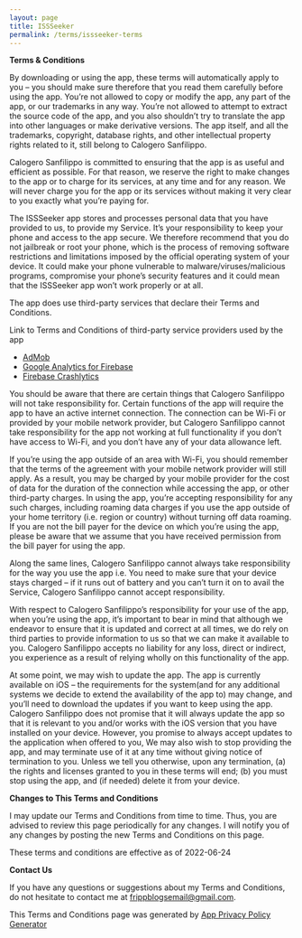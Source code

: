 ```yaml
---
layout: page
title: ISSSeeker
permalink: /terms/issseeker-terms
---
```


**Terms & Conditions**

By downloading or using the app, these terms will automatically apply to you – you should make sure therefore that you read them carefully before using the app. You’re not allowed to copy or modify the app, any part of the app, or our trademarks in any way. You’re not allowed to attempt to extract the source code of the app, and you also shouldn’t try to translate the app into other languages or make derivative versions. The app itself, and all the trademarks, copyright, database rights, and other intellectual property rights related to it, still belong to Calogero Sanfilippo.

Calogero Sanfilippo is committed to ensuring that the app is as useful and efficient as possible. For that reason, we reserve the right to make changes to the app or to charge for its services, at any time and for any reason. We will never charge you for the app or its services without making it very clear to you exactly what you’re paying for.

The ISSSeeker app stores and processes personal data that you have provided to us, to provide my Service. It’s your responsibility to keep your phone and access to the app secure. We therefore recommend that you do not jailbreak or root your phone, which is the process of removing software restrictions and limitations imposed by the official operating system of your device. It could make your phone vulnerable to malware/viruses/malicious programs, compromise your phone’s security features and it could mean that the ISSSeeker app won’t work properly or at all.

The app does use third-party services that declare their Terms and Conditions.

Link to Terms and Conditions of third-party service providers used by the app

*   [AdMob](https://developers.google.com/admob/terms)
*   [Google Analytics for Firebase](https://firebase.google.com/terms/analytics)
*   [Firebase Crashlytics](https://firebase.google.com/terms/crashlytics)

You should be aware that there are certain things that Calogero Sanfilippo will not take responsibility for. Certain functions of the app will require the app to have an active internet connection. The connection can be Wi-Fi or provided by your mobile network provider, but Calogero Sanfilippo cannot take responsibility for the app not working at full functionality if you don’t have access to Wi-Fi, and you don’t have any of your data allowance left.

If you’re using the app outside of an area with Wi-Fi, you should remember that the terms of the agreement with your mobile network provider will still apply. As a result, you may be charged by your mobile provider for the cost of data for the duration of the connection while accessing the app, or other third-party charges. In using the app, you’re accepting responsibility for any such charges, including roaming data charges if you use the app outside of your home territory (i.e. region or country) without turning off data roaming. If you are not the bill payer for the device on which you’re using the app, please be aware that we assume that you have received permission from the bill payer for using the app.

Along the same lines, Calogero Sanfilippo cannot always take responsibility for the way you use the app i.e. You need to make sure that your device stays charged – if it runs out of battery and you can’t turn it on to avail the Service, Calogero Sanfilippo cannot accept responsibility.

With respect to Calogero Sanfilippo’s responsibility for your use of the app, when you’re using the app, it’s important to bear in mind that although we endeavor to ensure that it is updated and correct at all times, we do rely on third parties to provide information to us so that we can make it available to you. Calogero Sanfilippo accepts no liability for any loss, direct or indirect, you experience as a result of relying wholly on this functionality of the app.

At some point, we may wish to update the app. The app is currently available on iOS – the requirements for the system(and for any additional systems we decide to extend the availability of the app to) may change, and you’ll need to download the updates if you want to keep using the app. Calogero Sanfilippo does not promise that it will always update the app so that it is relevant to you and/or works with the iOS version that you have installed on your device. However, you promise to always accept updates to the application when offered to you, We may also wish to stop providing the app, and may terminate use of it at any time without giving notice of termination to you. Unless we tell you otherwise, upon any termination, (a) the rights and licenses granted to you in these terms will end; (b) you must stop using the app, and (if needed) delete it from your device.

**Changes to This Terms and Conditions**

I may update our Terms and Conditions from time to time. Thus, you are advised to review this page periodically for any changes. I will notify you of any changes by posting the new Terms and Conditions on this page.

These terms and conditions are effective as of 2022-06-24

**Contact Us**

If you have any questions or suggestions about my Terms and Conditions, do not hesitate to contact me at frippblogsemail@gmail.com.

This Terms and Conditions page was generated by [App Privacy Policy Generator](https://app-privacy-policy-generator.nisrulz.com/)